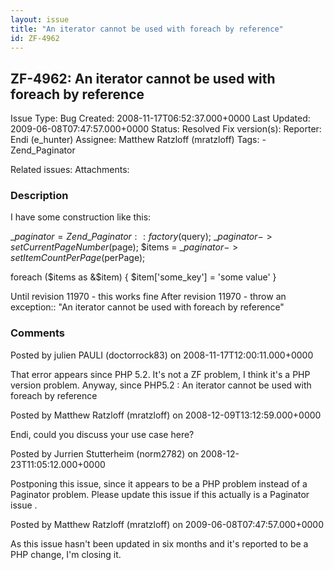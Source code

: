 ```yaml
---
layout: issue
title: "An iterator cannot be used with foreach by reference"
id: ZF-4962
---
```


ZF-4962: An iterator cannot be used with foreach by reference
-------------------------------------------------------------

 Issue Type: Bug Created: 2008-11-17T06:52:37.000+0000 Last Updated: 2009-06-08T07:47:57.000+0000 Status: Resolved Fix version(s): 
 Reporter:  Endi (e\_hunter)  Assignee:  Matthew Ratzloff (mratzloff)  Tags: - Zend\_Paginator
 
 Related issues: 
 Attachments: 
### Description

I have some construction like this:

$\_paginator = Zend\_Paginator::factory($query); $\_paginator->setCurrentPageNumber($page); $items = $\_paginator->setItemCountPerPage($perPage);

foreach ($items as &$item) { $item['some\_key'] = 'some value' }

Until revision 11970 - this works fine After revision 11970 - throw an exception:: "An iterator cannot be used with foreach by reference"

 

 

### Comments

Posted by julien PAULI (doctorrock83) on 2008-11-17T12:00:11.000+0000

That error appears since PHP 5.2. It's not a ZF problem, I think it's a PHP version problem. Anyway, since PHP5.2 : An iterator cannot be used with foreach by reference

 

 

Posted by Matthew Ratzloff (mratzloff) on 2008-12-09T13:12:59.000+0000

Endi, could you discuss your use case here?

 

 

Posted by Jurrien Stutterheim (norm2782) on 2008-12-23T11:05:12.000+0000

Postponing this issue, since it appears to be a PHP problem instead of a Paginator problem. Please update this issue if this actually is a Paginator issue .

 

 

Posted by Matthew Ratzloff (mratzloff) on 2009-06-08T07:47:57.000+0000

As this issue hasn't been updated in six months and it's reported to be a PHP change, I'm closing it.

 

 